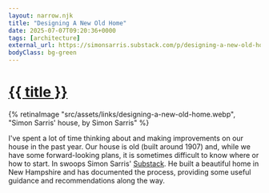 ```yaml
---
layout: narrow.njk
title: "Designing A New Old Home"
date: 2025-07-07T09:20:36+0000
tags: [architecture]
external_url: https://simonsarris.substack.com/p/designing-a-new-old-home-beginnings?ref=daniel.pizza
bodyClass: bg-green
---
```

<h1><a href="{{ external_url }}">{{ title }}</a></h1>

{% retinaImage "src/assets/links/designing-a-new-old-home.webp", "Simon Sarris' house, by Simon Sarris" %}

I've spent a lot of time thinking about and making improvements on our house in the past year. Our house is old (built around 1907) and, while we have some forward-looking plans, it is sometimes difficult to know where or how to start. In swoops Simon Sarris' [Substack](https://simonsarris.substack.com/?ref=daniel.pizza "Simon Sarris on Substack"). He built a beautiful home in New Hampshire and has documented the process, providing some useful guidance and recommendations along the way.